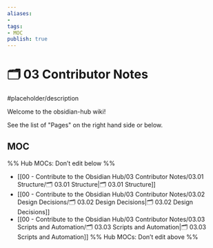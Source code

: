 ```yaml
---
aliases:
- 
tags:
- MOC
publish: true
---
```


# 🗂️ 03 Contributor Notes

#placeholder/description 

Welcome to the obsidian-hub wiki!

See the list of "Pages" on the right hand side or below.

## MOC

%% Hub MOCs: Don’t edit below  %%
-  [[00 - Contribute to the Obsidian Hub/03 Contributor Notes/03.01 Structure/🗂️ 03.01 Structure|🗂️ 03.01 Structure]]
-  [[00 - Contribute to the Obsidian Hub/03 Contributor Notes/03.02 Design Decisions/🗂️ 03.02 Design Decisions|🗂️ 03.02 Design Decisions]]
-  [[00 - Contribute to the Obsidian Hub/03 Contributor Notes/03.03 Scripts and Automation/🗂️ 03.03 Scripts and Automation|🗂️ 03.03 Scripts and Automation]]
%% Hub MOCs: Don’t edit above  %%
